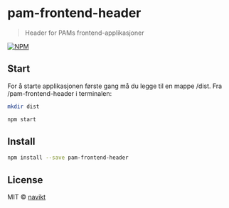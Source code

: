 # pam-frontend-header

> Header for PAMs frontend-applikasjoner

[![NPM](https://img.shields.io/npm/v/pam-frontend-header.svg)](https://www.npmjs.com/package/pam-frontend-header)

## Start
For å starte applikasjonen første gang må du legge til en mappe /dist.
Fra /pam-frontend-header i terminalen:

```bash
mkdir dist
```
```bash
npm start
```

## Install

```bash
npm install --save pam-frontend-header
```

## License

MIT © [navikt](https://github.com/navikt)

